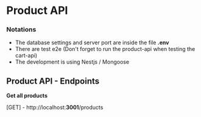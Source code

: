 # Product API

### Notations

- The database settings and server port  are inside the file **.env**
- There are test e2e (Don't forget to run the product-api when testing the cart-api)
- The development is using Nestjs / Mongoose

## Product API - Endpoints

**Get all products**

[GET] - http://localhost:**3001**/products
